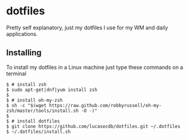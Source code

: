 # dotfiles

Pretty self explanatory, just my dotfiles I use for my WM and daily applications.

## Installing

To install my dotfiles in a Linux machine just type these commands on a terminal

```shell
$ # install zsh
$ sudo apt-get|dnf|yum install zsh
$
$ # install oh-my-zsh
$ sh -c "$(wget https://raw.github.com/robbyrussell/oh-my-zsh/master/tools/install.sh -O -)"
$
$ # install dotfiles
$ git clone https://github.com/lucasecdb/dotfiles.git ~/.dotfiles
$ ~/.dotfiles/install.sh
```
